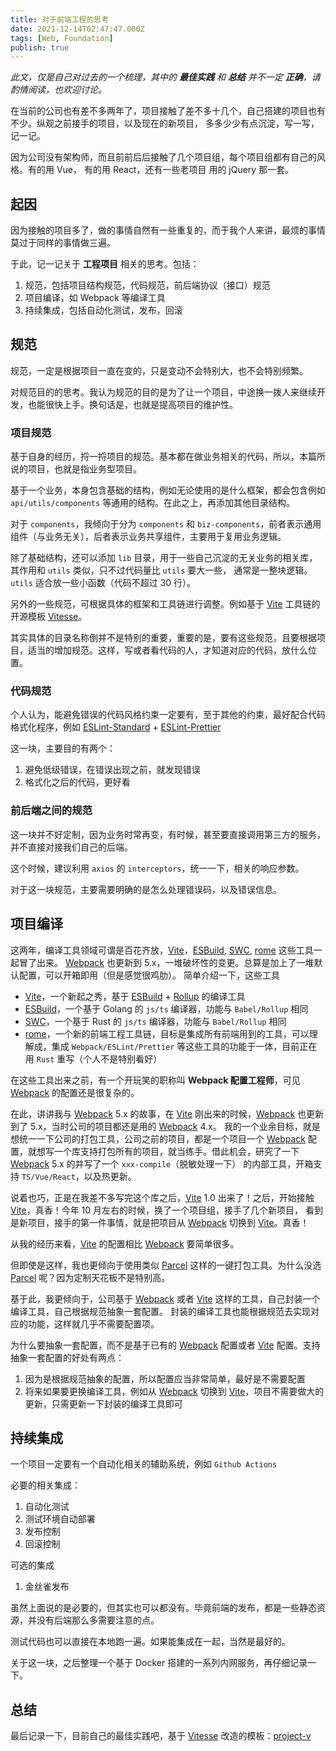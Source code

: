 ```yaml
---
title: 对于前端工程的思考
date: 2021-12-14T02:47:47.000Z
tags: [Web, Foundation]
publish: true
---
```


_此文，仅是自己对过去的一个梳理，其中的 **最佳实践** 和 **总结** 并不一定 **正确**，请酌情阅读，也欢迎讨论。_

在当前的公司也有差不多两年了，项目接触了差不多十几个，自己搭建的项目也有不少。纵观之前接手的项目，以及现在的新项目，
多多少少有点沉淀，写一写，记一记。

因为公司没有架构师，而且前前后后接触了几个项目组，每个项目组都有自己的风格。有的用 Vue， 有的用 React，还有一些老项目
用的 jQuery 那一套。

<!-- more -->

## 起因

因为接触的项目多了，做的事情自然有一些重复的，而于我个人来讲，最烦的事情莫过于同样的事情做三遍。

于此，记一记关于 **工程项目** 相关的思考。包括：

1. 规范，包括项目结构规范，代码规范，前后端协议（接口）规范
2. 项目编译，如 Webpack 等编译工具
3. 持续集成，包括自动化测试，发布，回滚

## 规范

规范，一定是根据项目一直在变的，只是变动不会特别大，也不会特别频繁。

对规范目的的思考。我认为规范的目的是为了让一个项目，中途换一拨人来继续开发，也能很快上手。换句话是，也就是提高项目的维护性。

### 项目规范

基于自身的经历，捋一捋项目的规范。基本都在做业务相关的代码，所以，本篇所说的项目，也就是指业务型项目。

基于一个业务，本身包含基础的结构，例如无论使用的是什么框架，都会包含例如 `api/utils/components` 等通用的结构。在此之上，再添加其他目录结构。

对于 `components`，我倾向于分为 `components` 和 `biz-components`，前者表示通用组件（与业务无关），后者表示业务共享组件，主要用于复用业务逻辑。

除了基础结构，还可以添加 `lib` 目录，用于一些自己沉淀的无关业务的相关库，其作用和 `utils` 类似，只不过代码量比 `utils` 要大一些，
通常是一整块逻辑。`utils` 适合放一些小函数（代码不超过 30 行）。

另外的一些规范，可根据具体的框架和工具链进行调整。例如基于 [Vite] 工具链的开源模板 [Vitesse]。

其实具体的目录名称倒并不是特别的重要，重要的是，要有这些规范，且要根据项目，适当的增加规范。这样，写或者看代码的人，才知道对应的代码，放什么位置。

### 代码规范

个人认为，能避免错误的代码风格约束一定要有，至于其他的约束，最好配合代码格式化程序，例如 [ESLint-Standard] + [ESLint-Prettier]

这一块，主要目的有两个：

1. 避免低级错误，在错误出现之前，就发现错误
2. 格式化之后的代码，更好看

### 前后端之间的规范

这一块并不好定制，因为业务时常再变，有时候，甚至要直接调用第三方的服务，并不直接对接我们自己的后端。

这个时候，建议利用 `axios` 的 `interceptors`，统一一下，相关的响应参数。

对于这一块规范，主要需要明确的是怎么处理错误码，以及错误信息。

## 项目编译

这两年，编译工具领域可谓是百花齐放，[Vite]，[ESBuild], [SWC], [rome] 这些工具一起冒了出来。
[Webpack] 也更新到 5.x，一堆破坏性的变更。总算是加上了一堆默认配置，可以开箱即用（但是感觉很鸡肋）。
简单介绍一下，这些工具

- [Vite]，一个新起之秀，基于 [ESBuild] + [Rollup] 的编译工具
- [ESBuild]，一个基于 Golang 的 `js/ts` 编译器，功能与 `Babel/Rollup` 相同
- [SWC]，一个基于 Rust 的 `js/ts` 编译器，功能与 `Babel/Rollup` 相同
- [rome]，一个新的前端工程工具链，目标是集成所有前端用到的工具，可以理解成，集成 `Webpack/ESLint/Prettier` 等这些工具的功能于一体，目前正在用 `Rust` 重写（个人不是特别看好）

在这些工具出来之前，有一个开玩笑的职称叫 **Webpack 配置工程师**，可见 [Webpack] 的配置还是很复杂的。

在此，讲讲我与 [Webpack] 5.x 的故事，在 [Vite] 刚出来的时候，[Webpack] 也更新到了 5.x，当时公司的项目都还是用的 [Webpack] 4.x。
我的一个业余目标，就是想统一一下公司的打包工具，公司之前的项目，都是一个项目一个 [Webpack] 配置，就想写一个库支持打包所有的项目，就当练手。借此机会，研究了一下
[Webpack] 5.x 的并写了一个 `xxx-compile`（脱敏处理一下） 的内部工具，开箱支持 `TS/Vue/React`，以及热更新。

说着也巧，正是在我差不多写完这个库之后，[Vite] 1.0 出来了！之后，开始接触 [Vite]，真香！今年 10 月左右的时候，换了一个项目组，接手了几个新项目，
看到是新项目，接手的第一件事情，就是把项目从 [Webpack] 切换到 [Vite]。真香！

从我的经历来看，[Vite] 的配置相比 [Webpack] 要简单很多。

但即使是这样，我也更倾向于使用类似 [Parcel] 这样的一键打包工具。为什么没选 [Parcel] 呢？因为定制天花板不是特别高。

基于此，我更倾向于，公司基于 [Webpack] 或者 [Vite] 这样的工具，自己封装一个编译工具，自己根据规范抽象一套配置。
封装的编译工具也能根据规范去实现对应的功能，这样就几乎不需要配置项。

为什么要抽象一套配置，而不是基于已有的 [Webpack] 配置或者 [Vite] 配置。支持抽象一套配置的好处有两点：

1. 因为是根据规范抽象的配置，所以配置应当非常简单，最好是不需要配置
2. 将来如果要更换编译工具，例如从 [Webpack] 切换到 [Vite]，项目不需要做大的更新，只需更新一下封装的编译工具即可

## 持续集成

一个项目一定要有一个自动化相关的辅助系统，例如 `Github Actions`

必要的相关集成：

1. 自动化测试
2. 测试环境自动部署
3. 发布控制
4. 回滚控制

可选的集成

1. 金丝雀发布

虽然上面说的是必要的，但其实也可以都没有。毕竟前端的发布，都是一些静态资源，并没有后端那么多需要注意的点。

测试代码也可以直接在本地跑一遍。如果能集成在一起，当然是最好的。

关于这一块，之后整理一个基于 Docker 搭建的一系列内网服务，再仔细记录一下。

## 总结

最后记录一下，目前自己的最佳实践吧，基于 [Vitesse] 改造的模板：[project-v](https://github.com/0x-jerry/project-v)

[parcel]: https://parceljs.org/
[rome]: https://github.com/rome/tools
[swc]: https://SWC.rs/
[rollup]: https://rollupjs.org/
[esbuild]: https://ESBuild.github.io/
[vite]: https://Vitejs.dev
[webpack]: https://Webpack.js.org/
[vitesse]: https://github.com/antfu/Vitesse
[eslint-standard]: https://github.com/Standard/ESLint-config-Standard
[eslint-prettier]: https://github.com/Prettier/ESLint-config-Prettier
